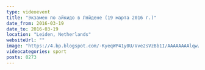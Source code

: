 ```yaml
---
type: videoevent
title: "Экзамен по айкидо в Ляйдене (19 марта 2016 г.)"
date_from: 2016-03-19
date_to: 2016-03-19
location: "Leiden, Netherlands"
websiteUrl: ""
image: "https://4.bp.blogspot.com/-KyeqWP41y0U/Vve2sVzBb1I/AAAAAAAAlqw/MRBE2DMvC5QfDd0rpD5K1eYyFTZJyaeQA/s1600/2016-03-19%2B-%2Blenteschool-2016.picasaweb.jpg"
videocategories: sport
posts: 0273
---
```

